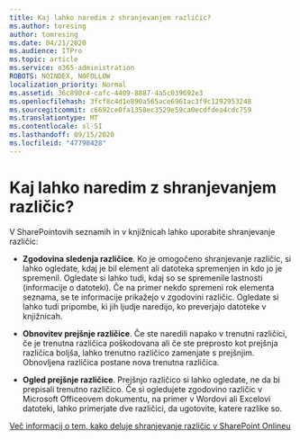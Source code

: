 ```yaml
---
title: Kaj lahko naredim z shranjevanjem različic?
ms.author: toresing
author: tomresing
ms.date: 04/21/2020
ms.audience: ITPro
ms.topic: article
ms.service: o365-administration
ROBOTS: NOINDEX, NOFOLLOW
localization_priority: Normal
ms.assetid: 36c890c4-cafc-4409-8887-4a5c039692e3
ms.openlocfilehash: 3fcf8c4d1e890a565ace6961ac3f9c1292953248
ms.sourcegitcommit: c6692ce0fa1358ec3529e59ca0ecdfdea4cdc759
ms.translationtype: MT
ms.contentlocale: sl-SI
ms.lasthandoff: 09/15/2020
ms.locfileid: "47798428"
---
```

# <a name="what-can-i-do-with-versioning"></a>Kaj lahko naredim z shranjevanjem različic?

V SharePointovih seznamih in v knjižnicah lahko uporabite shranjevanje različic:
  
- **Zgodovina sledenja različice**. Ko je omogočeno shranjevanje različic, si lahko ogledate, kdaj je bil element ali datoteka spremenjen in kdo jo je spremenil. Ogledate si lahko tudi, kdaj so se spremenile lastnosti (informacije o datoteki). Če na primer nekdo spremeni rok elementa seznama, se te informacije prikažejo v zgodovini različic. Ogledate si lahko tudi pripombe, ki jih ljudje naredijo, ko preverjajo datoteke v knjižnicah. 
    
- **Obnovitev prejšnje različice**. Če ste naredili napako v trenutni različici, če je trenutna različica poškodovana ali če ste preprosto kot prejšnja različica boljša, lahko trenutno različico zamenjate s prejšnjim. Obnovljena različica postane nova trenutna različica. 
    
- **Ogled prejšnje različice**. Prejšnjo različico si lahko ogledate, ne da bi prepisali trenutno različico. Če si ogledujete zgodovino različic v Microsoft Officeovem dokumentu, na primer v Wordovi ali Excelovi datoteki, lahko primerjate dve različici, da ugotovite, katere razlike so. 
    
[Več informacij o tem, kako deluje shranjevanje različic v SharePoint Onlineu](https://go.microsoft.com/fwlink/?linkid=875710)
  

